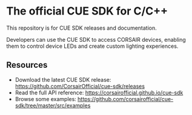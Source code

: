 # The official CUE SDK for C/C++

This repository is for CUE SDK releases and documentation.

Developers can use the CUE SDK to access CORSAIR devices, enabling them to control device LEDs and create custom lighting experiences.

## Resources

- Download the latest CUE SDK release: https://github.com/CorsairOfficial/cue-sdk/releases
- Read the full API reference: https://corsairofficial.github.io/cue-sdk
- Browse some examples: https://github.com/corsairofficial/cue-sdk/tree/master/src/examples
